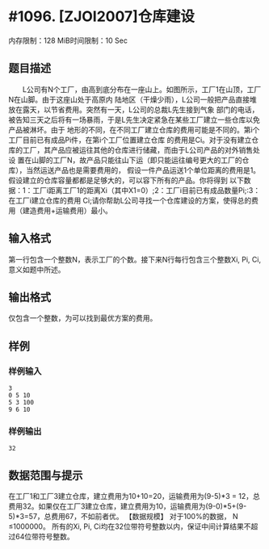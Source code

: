 # #1096. [ZJOI2007]仓库建设

内存限制：128 MiB时间限制：10 Sec

## 题目描述

　　L公司有N个工厂，由高到底分布在一座山上。如图所示，工厂1在山顶，工厂N在山脚。由于这座山处于高原内
陆地区（干燥少雨），L公司一般把产品直接堆放在露天，以节省费用。突然有一天，L公司的总裁L先生接到气象
部门的电话，被告知三天之后将有一场暴雨，于是L先生决定紧急在某些工厂建立一些仓库以免产品被淋坏。由于
地形的不同，在不同工厂建立仓库的费用可能是不同的。第i个工厂目前已有成品Pi件，在第i个工厂位置建立仓库
的费用是Ci。对于没有建立仓库的工厂，其产品应被运往其他的仓库进行储藏，而由于L公司产品的对外销售处设
置在山脚的工厂N，故产品只能往山下运（即只能运往编号更大的工厂的仓库），当然运送产品也是需要费用的，
假设一件产品运送1个单位距离的费用是1。假设建立的仓库容量都都是足够大的，可以容下所有的产品。你将得到
以下数据：1：工厂i距离工厂1的距离Xi（其中X1=0）;2：工厂i目前已有成品数量Pi;:3：在工厂i建立仓库的费用
Ci;请你帮助L公司寻找一个仓库建设的方案，使得总的费用（建造费用+运输费用）最小。

## 输入格式

第一行包含一个整数N，表示工厂的个数。接下来N行每行包含三个整数Xi, Pi, Ci, 意义如题中所述。

## 输出格式

仅包含一个整数，为可以找到最优方案的费用。

## 样例

### 样例输入

    
    3
    0 5 10
    5 3 100
    9 6 10
    

### 样例输出

    
    32
    

## 数据范围与提示

在工厂1和工厂3建立仓库，建立费用为10+10=20，运输费用为(9-5)*3 = 12，总费用32。如果仅在工厂3建立仓库，建立费用为10，运输费用为(9-0)*5+(9-5)*3=57，总费用67，不如前者优。
【数据规模】
对于100%的数据， N &le;1000000。 所有的Xi, Pi, Ci均在32位带符号整数以内，保证中间计算结果不超过64位带符号整数。 
